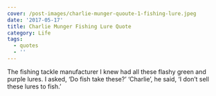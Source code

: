 ```yaml
---
cover: /post-images/charlie-munger-quoute-1-fishing-lure.jpeg
date: '2017-05-17'
title: Charlie Munger Fishing Lure Quote
category: Life
tags:
  - quotes
  - ''
---
```

The fishing tackle manufacturer I knew had all these flashy green and purple lures. I asked, ‘Do fish take these?’ ‘Charlie’, he said, ‘I don’t sell these lures to fish.’
